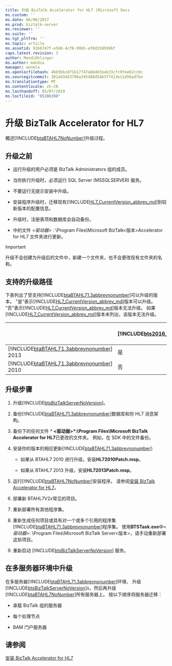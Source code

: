 ```yaml
---
title: 升级 BizTalk Accelerator for HL7 |Microsoft Docs
ms.custom: ''
ms.date: 06/08/2017
ms.prod: biztalk-server
ms.reviewer: ''
ms.suite: ''
ms.tgt_pltfrm: ''
ms.topic: article
ms.assetid: 91b6747f-e560-4cf8-99b5-af0d150599bf
caps.latest.revision: 3
author: MandiOhlinger
ms.author: mandia
manager: anneta
ms.openlocfilehash: 4bb5bbc8f1b17f47ab6463eab33cfc9fee62cc6c
ms.sourcegitcommit: 381e83d43796a345488d54b3f7413e11d56ad7be
ms.translationtype: MT
ms.contentlocale: zh-CN
ms.lasthandoff: 05/07/2019
ms.locfileid: "65286398"
---
```

# <a name="upgrade-biztalk-accelerator-for-hl7"></a>升级 BizTalk Accelerator for HL7
概述[!INCLUDE[btaBTAHL7NoNumber](../../includes/btabtahl7nonumber-md.md)]升级过程。 

<a name="BKMK_BeforeUpgrade"></a>   
## <a name="before-you-upgrade"></a>升级之前  

- 运行升级的用户必须是 BizTalk Administrators 组的成员。  

- 当你执行升级时，必须运行 SQL Server (MSSQLSERVER) 服务。  

- 不要运行无提示安装中升级。  

- 安装程序升级时，迁移现有[!INCLUDE[HL7_CurrentVersion_abbrev_md](../../includes/hl7-currentversion-abbrev-md.md)]到较新版本的配置信息。  

- 升级时，注册表项和数据库会自动备份。  

- 中的文件 *\<驱动器\>* : \Program Files\Microsoft BizTalk\<版本\>Accelerator for HL7 文件夹进行更新。  

> [!IMPORTANT]
>  升级不会创建为升级后的文件中，新建一个文件夹，也不会更改现有文件夹的名称。  

<a name="BKMK_UpgradePaths"></a>   
## <a name="supported-upgrade-paths"></a>支持的升级路径  
 下表列出了受支持[!INCLUDE[btaBTAHL71.3abbrevnonumber](../../includes/btabtahl71-3abbrevnonumber-md.md)]可以升级的版本。 "是"表示[!INCLUDE[HL7_CurrentVersion_abbrev_md](../../includes/hl7-currentversion-abbrev-md.md)]版本可以升级。 "否"表示[!INCLUDE[HL7_CurrentVersion_abbrev_md](../../includes/hl7-currentversion-abbrev-md.md)]版本无法升级。 如果[!INCLUDE[HL7_CurrentVersion_abbrev_md](../../includes/hl7-currentversion-abbrev-md.md)]版本未列出，该版本无法升级。  


|                                                                                              | [!INCLUDE[bts2016_md](../../includes/bts2016-md.md)] | [!INCLUDE[bts2013r2](../../includes/bts2013r2-md.md)] | BizTalk Server 2013 |
|----------------------------------------------------------------------------------------------|------------------------------------------------------|-------------------------------------------------------|---------------------|
| [!INCLUDE[btaBTAHL71.3abbrevnonumber](../../includes/btabtahl71-3abbrevnonumber-md.md)] 2013 |                         是                          |                          是                          |         否          |
| [!INCLUDE[btaBTAHL71.3abbrevnonumber](../../includes/btabtahl71-3abbrevnonumber-md.md)] 2010 |                          否                          |                          是                          |         是         |

<a name="BKMK_UpgradeSteps"></a>   
## <a name="upgrade-steps"></a>升级步骤  

1. 升级[!INCLUDE[btsBizTalkServerNoVersion](../../includes/btsbiztalkservernoversion-md.md)]。   

2. 备份[!INCLUDE[btaBTAHL71.3abbrevnonumber](../../includes/btabtahl71-3abbrevnonumber-md.md)]数据库和你 HL7 消息架构。  

3. 备份下的任何文件 * **\<驱动器\>*:\Program Files\Microsoft BizTalk Accelerator for HL7**已更改的文件夹。 例如，在 SDK 中的文件备份。  

4. 安装你的版本的相应更新[!INCLUDE[btaBTAHL71.3abbrevnonumber](../../includes/btabtahl71-3abbrevnonumber-md.md)]:  

   -   如果从 BTAHL7 2010 进行升级，安装**HL72010Patch.msp**。  

   -   如果从 BTAHL7 2013 升级，安装**HL72013Patch.msp**。  


5. 运行[!INCLUDE[btaBTAHL7NoNumber](../../includes/btabtahl7nonumber-md.md)]安装程序。 请参阅[安装 BizTalk Accelerator for HL7](../../adapters-and-accelerators/accelerator-hl7/install-biztalk-accelerator-for-hl7.md)。  

6. 部署新 BTAHL7V2*x*常见的项目。  

7. 重新部署所有其他程序集。  

8. 重新生成任何项目或具有对一个或多个引用的程序集[!INCLUDE[btaBTAHL71.3abbrevnonumber](../../includes/btabtahl71-3abbrevnonumber-md.md)]程序集。 使用**BTSTask.exe**中\<*驱动器*\>: \Program Files\Microsoft BizTalk Server\<版本\>，请手动重新部署这些项目。  

9. 重新启动 [!INCLUDE[btsBizTalkServerNoVersion](../../includes/btsbiztalkservernoversion-md.md)] 服务。  

<a name="BKMK_UpgradeMulti"></a>   
## <a name="upgrading-in-a-multi-server-environment"></a>在多服务器环境中升级  
 在多服务器[!INCLUDE[btaBTAHL71.3abbrevnonumber](../../includes/btabtahl71-3abbrevnonumber-md.md)]环境、 升级[!INCLUDE[btsBizTalkServerNoVersion](../../includes/btsbiztalkservernoversion-md.md)]s，然后再升级[!INCLUDE[btaBTAHL7NoNumber](../../includes/btabtahl7nonumber-md.md)]所有服务器上。 按以下顺序将服务器迁移：  

-   承载 BizTalk 组的服务器  

-   每个处理节点  

-   BAM 门户服务器  

## <a name="see-also"></a>请参阅  
 [安装 BizTalk Accelerator for HL7](../../adapters-and-accelerators/accelerator-hl7/install-biztalk-accelerator-for-hl7.md)